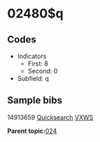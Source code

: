 # 02480$q

## Codes

-   Indicators
    -   First: 8
    -   Second: 0
-   Subfield: q

## Sample bibs

14913659 [Quicksearch](https://search.library.yale.edu/catalog/14913659) [VXWS](http://prodorbis.library.yale.edu:7014/vxws/GetHoldingsService?bibId=14913659)

**Parent topic:**[024](../../tags/024/024.md)

